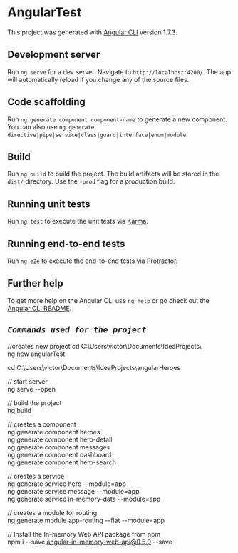 # AngularTest

This project was generated with [Angular CLI](https://github.com/angular/angular-cli) version 1.7.3.

## Development server

Run `ng serve` for a dev server. Navigate to `http://localhost:4200/`. The app will automatically reload if you change any of the source files.

## Code scaffolding

Run `ng generate component component-name` to generate a new component. You can also use `ng generate directive|pipe|service|class|guard|interface|enum|module`.

## Build

Run `ng build` to build the project. The build artifacts will be stored in the `dist/` directory. Use the `-prod` flag for a production build.

## Running unit tests

Run `ng test` to execute the unit tests via [Karma](https://karma-runner.github.io).

## Running end-to-end tests

Run `ng e2e` to execute the end-to-end tests via [Protractor](http://www.protractortest.org/).

## Further help

To get more help on the Angular CLI use `ng help` or go check out the [Angular CLI README](https://github.com/angular/angular-cli/blob/master/README.md).

## _`Commands used for the project`_

//creates new project
cd C:\Users\victor\Documents\IdeaProjects\  
ng new angularTest  

cd C:\Users\victor\Documents\IdeaProjects\angularHeroes  

// start server  
ng serve --open

// build the project  
ng build

// creates a component  
ng generate component heroes  
ng generate component hero-detail  
ng generate component messages  
ng generate component dashboard  
ng generate component hero-search  

// creates a service  
ng generate service hero --module=app  
ng generate service message --module=app  
ng generate service in-memory-data --module=app  

// creates a module for routing  
ng generate module app-routing --flat --module=app  

// Install the In-memory Web API package from npm  
npm i --save angular-in-memory-web-api@0.5.0 --save  

